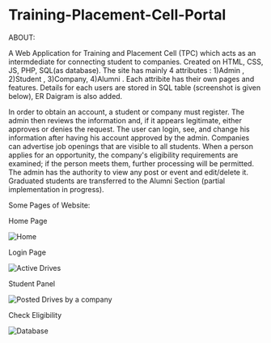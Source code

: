 # Training-Placement-Cell-Portal


ABOUT:

A Web Application for Training and Placement Cell (TPC) which acts as an intermdediate for connecting student to companies. Created on HTML, CSS, JS, PHP, SQL(as database). The site has mainly 4 attributes : 1)Admin , 2)Student , 3)Company, 4)Alumni .
Each attribite has their own pages and features. Details for each users are stored in SQL table (screenshot is given below), ER Daigram is also added.

In order to obtain an account, a student or company must register. The admin then reviews the information and, if it appears legitimate, either approves or denies the request. The user can login, see, and change his information after having his account approved by the admin. Companies can advertise job openings that are visible to all students. When a person applies for an opportunity, the company's eligibility requirements are examined; if the person meets them, further processing will be permitted. 
The admin has the authority to view any post or event and edit/delete it.  
Graduated students are transferred to the Alumni Section (partial implementation in progress).

Some Pages of Website:

Home Page

![Home](https://drive.google.com/drive/folders/1GkN80X7yZs5nlJQPk8Yt9oDf_4UdeDVR)

Login Page

![Active Drives](https://drive.google.com/drive/folders/1GkN80X7yZs5nlJQPk8Yt9oDf_4UdeDVR)

Student Panel

![Posted Drives by a company](https://drive.google.com/drive/folders/1GkN80X7yZs5nlJQPk8Yt9oDf_4UdeDVR)

Check Eligibility

![Database](https://drive.google.com/drive/folders/1GkN80X7yZs5nlJQPk8Yt9oDf_4UdeDVR)

